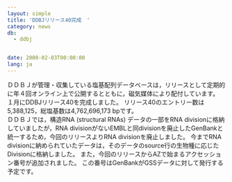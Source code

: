 ```yaml
---
layout: simple
title: 'DDBJリリース40完成　'
category: news
db:
  - ddbj


date: 2000-02-03T00:00:00
lang: ja
---
```


ＤＤＢＪが管理・収集している塩基配列データベースは，リリースとして定期的に年４回オンライン上で公開するとともに，磁気媒体により配付しています。 １月にDDBJリリース40を完成しました。 リリース40のエントリー数は5,388,125，総塩基数は4,762,696,173 bpです。<br>ＤＤＢＪでは，構造RNA (structural RNAs) データの一部をRNA divisionに格納していましたが，RNA divisionがないEMBLと同divisionを廃止したGenBankと統一するため，今回のリリースよりRNA divisionを廃止しました。 今までRNA divisionに納められていたデータは，そのデータのsource行の生物種に応じたDivisionに格納しました。 また，今回のリリースからAZで始まるアクセッション番号が追加されました。 この番号はGenBankがGSSデータに対して発行する予定です。

